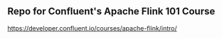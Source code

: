 ## Repo for Confluent's Apache Flink 101 Course

https://developer.confluent.io/courses/apache-flink/intro/
